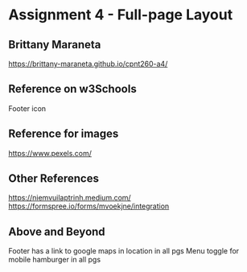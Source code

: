 # Assignment 4 - Full-page Layout

## Brittany Maraneta

https://brittany-maraneta.github.io/cpnt260-a4/

## Reference on w3Schools

Footer icon

## Reference for images

https://www.pexels.com/

## Other References

https://niemvuilaptrinh.medium.com/
https://formspree.io/forms/mvoekjne/integration

## Above and Beyond

Footer has a link to google maps in location in all pgs
Menu toggle for mobile hamburger in all pgs
